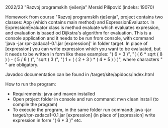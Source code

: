 2022/23 "Razvoj programskih rješenja"
Mersid Pilipović (indeks: 19070)

Homework from course "Razvoj programskih rješenja", project contains two classes: App (which contains main method) and ExpressionEvaluator.
In ExpressionEvaluator class is method evaluate which evaluates expression, and evaluation is based od Dijkstra's algorithm for evaluation.
This is a console application and it needs to be run from console, with command 'java -jar rpr-zadaca1-0.1.jar [expression]' in folder target.
In place of [expression] you can write expression which you want to be evaluated, but it needs to be written in form like these examples:
"( 6 * 3 )",  "( ( 6 * sqrt ( 8 ) ) - ( 5 / 6 ) )",  "sqrt ( 3 )",  "( 1 + ( ( 2 + 3 ) * ( 4 * 5 ) ) )", where characters " " are obligatory.

Javadoc documentation can be found in /target/site/apidocs/index.html

How to run the program:
- Requirements: java and maven installed
- Open project folder in console and run command: mvn clean install (to compile the program)
- To execute the program, in the same folder run command: java -jar target/rpr-zadaca1-0.1.jar [expression] (in place of [expression] write expression in form "( 6 * 3 )" etc.
